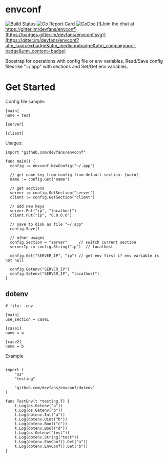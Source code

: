 # envconf

[![Build Status](https://travis-ci.org/devfans/envconf.svg?branch=master)](https://travis-ci.org/devfans/envconf)
[![Go Report Card](https://goreportcard.com/badge/github.com/devfans/envconf)](https://goreportcard.com/report/github.com/devfans/envconf)
[![GoDoc](https://godoc.org/github.com/devfans/envconf?status.svg)](https://godoc.org/github.com/devfans/envconf) [![Join the chat at https://gitter.im/devfans/envconf](https://badges.gitter.im/devfans/envconf.svg)](https://gitter.im/devfans/envconf?utm_source=badge&utm_medium=badge&utm_campaign=pr-badge&utm_content=badge)

Boostrap for operations with config file or env variables.
Read/Save config files like "~/.app" with sections and Set/Get env variables.

# Get Started

Config file sample:
```
[main]
name = test

[server]

[client]
```

Usages:
```
import "github.com/devfans/envconf"

func main() {
  config := envconf.NewConfig("~/.app")

  // get name key from config from default section: [main]
  name := config.Get("name")

  // get sections
  server := config.GetSection("server")
  client := config.GetSection("client")

  // add new keys
  server.Put("ip", "localhost")
  client.Put("ip", "0.0.0.0")

  // save to disk as file "~/.app"
  config.Save() 
  
  // other usages
  config.Section = "server"     // switch current section
  serverIp := config.String("ip")  // localhost

  config.Get("SERVER_IP", "ip") // get env first if env variable is not null

  config.Getenv("SERVER_IP")
  config.Setenv("SERVER_IP", "localhost")
}
```

## dotenv

```
# file: .env

[main]
use_section = case1

[case1]
name = a

[case2]
name = b

```

Example

```

import (
	"os"
	"testing"

	"github.com/devfans/envconf/dotenv"
)

func TestEnv(t *testing.T) {
	t.Log(os.Getenv("a"))
	t.Log(os.Getenv("b"))
	t.Log(dotenv.Int("a"))
	t.Log(dotenv.Uint("b"))
	t.Log(dotenv.Bool("c"))
	t.Log(dotenv.Bool("d"))
	t.Log(os.Getenv("test"))
	t.Log(dotenv.String("test"))
	t.Log(dotenv.EnvConf().Get("a"))
	t.Log(dotenv.EnvConf().Get("b"))
}

```
